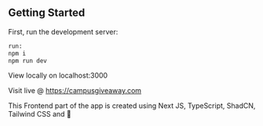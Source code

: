## Getting Started

First, run the development server:

```bash
run:
npm i
npm run dev
```

View locally on localhost:3000

Visit live @ https://campusgiveaway.com

This Frontend part of the app is created using Next JS, TypeScript, ShadCN, Tailwind CSS and 💙
